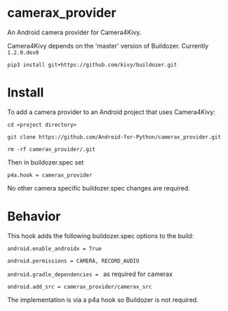 camerax_provider
================

An Android camera provider for Camera4Kivy.


Camera4Kivy depends on the 'master' version of Buildozer. Currently `1.2.0.dev0`

`pip3 install git+https://github.com/kivy/buildozer.git`


# Install

To add a camera provider to an Android project that uses Camera4Kivy:

`cd <project directory>`

`git clone https://github.com/Android-for-Python/camerax_provider.git`

`rm -rf camerax_provider/.git`

Then in buildozer.spec set

`p4a.hook = camerax_provider` 

No other camera specific buildozer.spec changes are required.

# Behavior

This hook adds the following buildozer.spec options to the build:

`android.enable_androidx = True`

`android.permissions = CAMERA, RECORD_AUDIO`

`android.gradle_dependencies = ` as required for camerax

`android.add_src = camerax_provider/camerax_src`

The implementation is via a p4a hook so Buildozer is not required.

